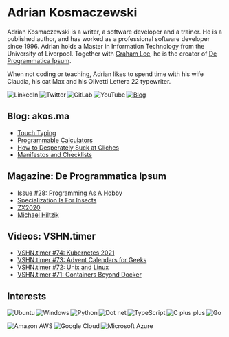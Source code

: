# Adrian Kosmaczewski

Adrian Kosmaczewski is a writer, a software developer and a trainer. He is a published author, and has worked as a professional software developer since 1996. Adrian holds a Master in Information Technology from the University of Liverpool. Together with [Graham Lee](https://github.com/iamleeg/), he is the creator of [De Programmatica Ipsum](https://deprogrammaticaipsum.com).

When not coding or teaching, Adrian likes to spend time with his wife Claudia, his cat Max and his Olivetti Lettera 22 typewriter.

[<img align="left" alt="LinkedIn" src="https://img.shields.io/badge/linkedin-%230077B5.svg?&style=for-the-badge&logo=linkedin&logoColor=white">](https://linkedin.com/in/akosma) [<img align="left" alt="Twitter" src="https://img.shields.io/badge/twitter-%231DA1F2.svg?&style=for-the-badge&logo=twitter&logoColor=white">](https://twitter.com/akosma) [<img align="left" alt="GitLab" src="https://img.shields.io/badge/gitlab-%23330f63.svg?&style=for-the-badge&logo=gitlab&logoColor=white">](https://gitlab.com/akosma) [<img alt="YouTube" align="left" src="https://img.shields.io/badge/youtube-%23FF0000.svg?&style=for-the-badge&logo=youtube&logoColor=white">](https://vshn.tv) [<img alt="Blog" src="https://img.shields.io/badge/rss-%23FFA500.svg?&style=for-the-badge&logo=rss&logoColor=white">](https://akos.ma/index.xml)

## Blog: akos.ma

<!-- AKOSMA:START -->
- [Touch Typing](https://akos.ma/touch-typing/)
- [Programmable Calculators](https://akos.ma/programmable-calculators/)
- [How to Desperately Suck at Cliches](https://akos.ma/how-to-desperately-suck-at-cliches/)
- [Manifestos and Checklists](https://akos.ma/manifestos-and-checklists/)
<!-- AKOSMA:END -->

## Magazine: De Programmatica Ipsum

<!-- DEPROGIPSUM:START -->
- [Issue #28: Programming As A Hobby](https://deprogrammaticaipsum.com/issue-28-programming-as-a-hobby/)
- [Specialization Is For Insects](https://deprogrammaticaipsum.com/specialization-is-for-insects/)
- [ZX2020](https://deprogrammaticaipsum.com/zx2020/)
- [Michael Hiltzik](https://deprogrammaticaipsum.com/michael-hiltzik/)
<!-- DEPROGIPSUM:END -->

## Videos: VSHN.timer

<!-- VSHNTIMER:START -->
- [VSHN.timer #74: Kubernetes 2021](https://www.youtube.com/watch?v=P9ZKqXNZfrg)
- [VSHN.timer #73: Advent Calendars for Geeks](https://www.youtube.com/watch?v=JWXzmP0x7_k)
- [VSHN.timer #72: Unix and Linux](https://www.youtube.com/watch?v=Gh94pF1JK6A)
- [VSHN.timer #71: Containers Beyond Docker](https://www.youtube.com/watch?v=EypJsaeHTSE)
<!-- VSHNTIMER:END -->

## Interests

<img align="left" alt="Ubuntu" src="https://img.shields.io/badge/ubuntu-E95420?logo=ubuntu&logoColor=white&style=for-the-badge"> <img align="left" alt="Windows" src="https://img.shields.io/badge/windows-0078D6?logo=windows&logoColor=white&style=for-the-badge"> <img align="left" alt="Python" src="https://img.shields.io/badge/python-%233776AB.svg?&style=for-the-badge&logo=python&logoColor=white"> <img alt="Dot net" align="left" src="https://img.shields.io/badge/dotnet-net%23239120.svg?color=5C2D91&style=for-the-badge&logo=.net&logoColor=white"> <img align="left" alt="TypeScript" src="https://img.shields.io/badge/typescript%20-%23007ACC.svg?&style=for-the-badge&logo=typescript&logoColor=white"> <img align="left" alt="C plus plus" src="https://img.shields.io/badge/c++%20-%2300599C.svg?&style=for-the-badge&logo=c%2B%2B&logoColor=white"> <img alt="Go" src="https://img.shields.io/badge/go-%2300ADD8.svg?&style=for-the-badge&logo=go&logoColor=white">

<img align="left" alt="Amazon AWS" src="https://img.shields.io/badge/Amazon%20AWS-%23232F3E?logo=amazon-aws&logoColor=white&style=for-the-badge"> <img align="left" alt="Google Cloud" src="https://img.shields.io/badge/Google%20Cloud-%234285F4?logo=google-cloud&logoColor=white&style=for-the-badge "> <img alt="Microsoft Azure" src="https://img.shields.io/badge/Microsoft%20Azure-0089D6?logo=microsoft-azure&logoColor=white&style=for-the-badge">

